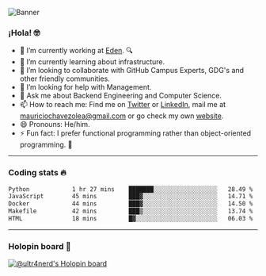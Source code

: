 ![Banner](banner.gif)
### ¡Hola! 🤓

- 🔭 I’m currently working at [Eden](https://edenmed.com/). 🔍
- 🌱 I’m currently learning about infrastructure.
- 👯 I’m looking to collaborate with GitHub Campus Experts, GDG's and other friendly communities.
- 🤔 I’m looking for help with Management.
- 💬 Ask me about Backend Engineering and Computer Science.
- 📫 How to reach me: Find me on [Twitter](https://twitter.com/ultr4nerd) or [LinkedIn](https://www.linkedin.com/in/ultr4nerd), mail me at [mauriciochavezolea@gmail.com](mailto:mauriciochavezolea@gmail.com) or go check my own [website](https://mauriciochavez.dev).
- 😄 Pronouns: He/him. 
- ⚡ Fun fact: I prefer functional programming rather than object-oriented programming. 🤭
---

### Coding stats 🔥

<!--START_SECTION:waka-->

```txt
Python            1 hr 27 mins    ███████░░░░░░░░░░░░░░░░░░   28.49 %
JavaScript        45 mins         ███▓░░░░░░░░░░░░░░░░░░░░░   14.71 %
Docker            44 mins         ███▓░░░░░░░░░░░░░░░░░░░░░   14.50 %
Makefile          42 mins         ███▒░░░░░░░░░░░░░░░░░░░░░   13.74 %
HTML              18 mins         █▓░░░░░░░░░░░░░░░░░░░░░░░   06.03 %
```

<!--END_SECTION:waka-->

---

### Holopin board 🦖

[![@ultr4nerd's Holopin board](https://holopin.me/ultr4nerd)](https://holopin.io/@ultr4nerd)
